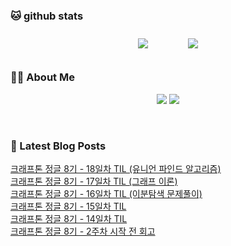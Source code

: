 
###  🐱 github stats  

<div id="main" align="center">
    <img src="https://github-readme-stats.vercel.app/api?username=Kojaewoong0504&count_private=true&show_icons=true&theme=tokyonight"
        style="height: auto; margin-left: 20px; margin-right: 20px; padding: 10px;"/>
    <img src="https://github-readme-stats.vercel.app/api/top-langs/?username=Kojaewoong0504&layout=compact"   
        style="height: auto; margin-left: 20px; margin-right: 20px; padding: 10px;"/>
</div>

###  💁‍♀️ About Me  
<p align="center">
    <a href="https://www.gowoong.com/"><img src="https://img.shields.io/badge/Blog-FF5722?style=flat-square&logo=Blogger&logoColor=white"/></a>
    <a href="mailto:jaewoong.ko0504@gmail.com"><img src="https://img.shields.io/badge/Gmail-d14836?style=flat-square&logo=Gmail&logoColor=white&link=ilovefran.ofm@gmail.com"/></a>
</p>

<br>

### 📕 Latest Blog Posts   

<a href ="https://www.gowoong.com/39"> 크래프톤 정글 8기 - 18일차 TIL (유니언 파인드 알고리즘) </a> <br>
<a href ="https://www.gowoong.com/38"> 크래프톤 정글 8기 - 17일차 TIL (그래프 이론) </a> <br>
<a href ="https://www.gowoong.com/37"> 크래프톤 정글 8기 - 16일차 TIL (이분탐색 문제풀이) </a> <br>
<a href ="https://www.gowoong.com/36"> 크래프톤 정글 8기 - 15일차 TIL </a> <br>
<a href ="https://www.gowoong.com/35"> 크래프톤 정글 8기 - 14일차 TIL </a> <br>
<a href ="https://www.gowoong.com/34"> 크래프톤 정글 8기 - 2주차 시작 전 회고 </a> <br>
